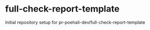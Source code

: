 # full-check-report-template

Initial repository setup for pr-poehali-dev/full-check-report-template